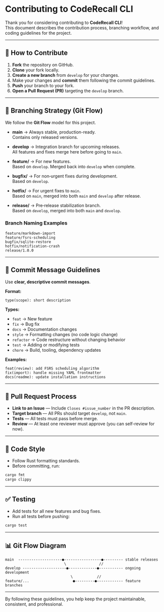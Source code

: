 # Contributing to CodeRecall CLI

Thank you for considering contributing to **CodeRecall CLI**!  
This document describes the contribution process, branching workflow, and coding guidelines for the project.

---

## 📌 How to Contribute

1. **Fork** the repository on GitHub.
2. **Clone** your fork locally.
3. **Create a new branch** from `develop` for your changes.
4. Make your changes and **commit** them following the commit guidelines.
5. **Push** your branch to your fork.
6. **Open a Pull Request (PR)** targeting the `develop` branch.

---

## 🌳 Branching Strategy (Git Flow)

We follow the **Git Flow** model for this project.

- **main** → Always stable, production-ready.  
  Contains only released versions.

- **develop** → Integration branch for upcoming releases.  
  All features and fixes merge here before going to `main`.

- **feature/** → For new features.  
  Based on `develop`. Merged back into `develop` when complete.

- **bugfix/** → For non‑urgent fixes during development.  
  Based on `develop`.

- **hotfix/** → For urgent fixes to `main`.  
  Based on `main`, merged into both `main` and `develop` after release.

- **release/** → Pre‑release stabilization branch.  
  Based on `develop`, merged into both `main` and `develop`.

### Branch Naming Examples
```
feature/markdown-import
feature/fsrs-scheduling
bugfix/sqlite-restore
hotfix/notification-crash
release/1.0.0
```

---

## 📝 Commit Message Guidelines

Use **clear, descriptive commit messages**.

**Format:**
```
type(scope): short description
```

**Types:**
- `feat` → New feature
- `fix` → Bug fix
- `docs` → Documentation changes
- `style` → Formatting changes (no code logic change)
- `refactor` → Code restructure without changing behavior
- `test` → Adding or modifying tests
- `chore` → Build, tooling, dependency updates

**Examples:**
```
feat(review): add FSRS scheduling algorithm
fix(import): handle missing YAML frontmatter
docs(readme): update installation instructions
```

---

## 🔄 Pull Request Process

- **Link to an Issue** — Include `Closes #issue_number` in the PR description.
- **Target branch** — All PRs should target `develop`, not `main`.
- **Tests** — All tests must pass before merge.
- **Review** — At least one reviewer must approve (you can self-review for now).

---

## 🎨 Code Style

- Follow Rust formatting standards.
- Before committing, run:
```bash
cargo fmt
cargo clippy
```

---

## ✅ Testing

- Add tests for all new features and bug fixes.
- Run all tests before pushing:
```bash
cargo test
```

---

## 📊 Git Flow Diagram

```
main  --------------------●-----------------●--------- stable releases
                           \               //
develop --------------------●-------------●----------- ongoing development
                              \           //
feature/...                    ●---------●------------ feature branches
```

---

By following these guidelines, you help keep the project maintainable, consistent, and professional.
